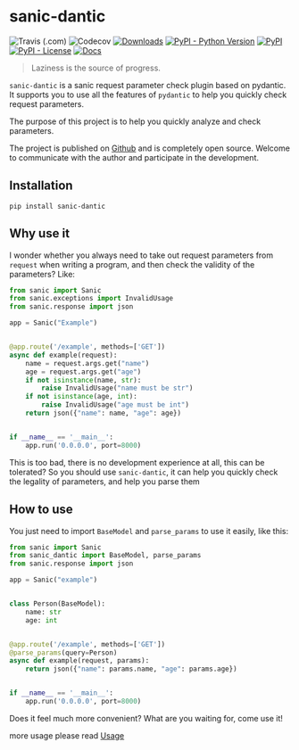 # sanic-dantic

![Travis (.com)](https://img.shields.io/travis/com/miss85246/sanic-dantic?logo=travis)
![Codecov](https://img.shields.io/codecov/c/github/miss85246/sanic-dantic?color=33CC33&logo=codecov)
[![Downloads](https://static.pepy.tech/personalized-badge/sanic-dantic?period=total&units=international_system&left_color=grey&right_color=brightgreen&left_text=Downloads)](https://pepy.tech/project/sanic-dantic)
[![PyPI - Python Version](https://img.shields.io/pypi/pyversions/sanic-dantic)](https://pypi.org/project/sanic-dantic/)
[![PyPI](https://img.shields.io/pypi/v/sanic-dantic)](https://pypi.org/project/sanic-dantic/)
[![PyPI - License](https://img.shields.io/pypi/l/sanic-dantic)](https://pypi.org/project/sanic-dantic/)
[![Docs](https://img.shields.io/badge/docs-passing-brightgreen)](https://miss85246.github.io/sanic-dantic/)
> Laziness is the source of progress.

`sanic-dantic` is a sanic request parameter check plugin based on pydantic. It supports you to use all the features
of `pydantic` to help you quickly check request parameters.

The purpose of this project is to help you quickly analyze and check parameters.

The project is published on [Github](https://github.com/miss85246/sanic-dantic) and is completely open source. Welcome
to communicate with the author and participate in the development.

## Installation

```shell
pip install sanic-dantic
```

## Why use it

I wonder whether you always need to take out request parameters from `request` when writing a program, and then check
the validity of the parameters? Like:

```python
from sanic import Sanic
from sanic.exceptions import InvalidUsage
from sanic.response import json

app = Sanic("Example")


@app.route('/example', methods=['GET'])
async def example(request):
    name = request.args.get("name")
    age = request.args.get("age")
    if not isinstance(name, str):
        raise InvalidUsage("name must be str")
    if not isinstance(age, int):
        raise InvalidUsage("age must be int")
    return json({"name": name, "age": age})


if __name__ == '__main__':
    app.run('0.0.0.0', port=8000)
```

This is too bad, there is no development experience at all, this can be tolerated? So you should use `sanic-dantic`, it
can help you quickly check the legality of parameters, and help you parse them

## How to use

You just need to import `BaseModel` and `parse_params` to use it easily, like this:

```python
from sanic import Sanic
from sanic_dantic import BaseModel, parse_params
from sanic.response import json

app = Sanic("example")


class Person(BaseModel):
    name: str
    age: int


@app.route('/example', methods=['GET'])
@parse_params(query=Person)
async def example(request, params):
    return json({"name": params.name, "age": params.age})


if __name__ == '__main__':
    app.run('0.0.0.0', port=8000)
```

Does it feel much more convenient? What are you waiting for, come use it!

more usage please read [Usage](https://miss85246.github.io/sanic-dantic/SimpleUsage/)
